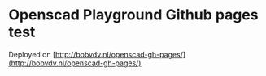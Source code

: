 # Openscad Playground Github pages test
Deployed on [http://bobvdv.nl/openscad-gh-pages/](http://bobvdv.nl/openscad-gh-pages/)
